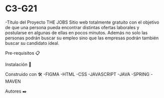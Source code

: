 # C3-G21
-Título del Proyecto THE JOBS
Sitio web totalmente gratuito con el objetivo  de que una persona pueda encontrar distintas ofertas laborales y postularse en algunas de ellas en pocos minutos. 
Además no solo las personas podrán buscar su empleo sino que las empresas podrán también buscar su candidato ideal.

Pre-requisitos 📋

Instalación 🔧
 
 Construido con 🛠️
   -FIGMA
   -HTML
   -CSS
   -JAVASCRIPT
   -JAVA
   -SPRING
   -MAVEN
   
Autores ✒️
